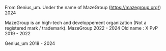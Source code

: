 From Genius_um. Under the name of MazeGroup (https://mazegroup.org/)
2024

MazeGroup is an high-tech and developpement organization (Not a registered mark / trademark).
MazeGroup 2022 - 2024
    Old name : X PvP 2019 - 2022

Genius_um 2018 - 2024